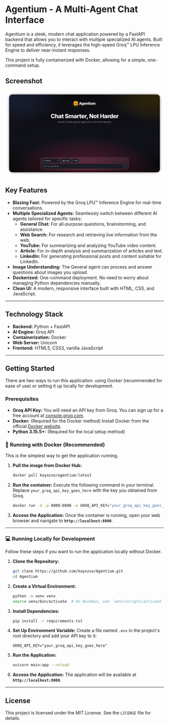 # Agentium - A Multi-Agent Chat Interface

[](https://www.google.com/search?q=https://hub.docker.com/r/kayozxo/agentium)

Agentium is a sleek, modern chat application powered by a FastAPI backend that allows you to interact with multiple specialized AI agents. Built for speed and efficiency, it leverages the high-speed Groq™ LPU Inference Engine to deliver near-instant responses.

This project is fully containerized with Docker, allowing for a simple, one-command setup.

## Screenshot

<p align="center"> <img src="Agentium.png"/> </p>

## Key Features

- **Blazing Fast:** Powered by the Groq LPU™ Inference Engine for real-time conversations.
- **Multiple Specialized Agents:** Seamlessly switch between different AI agents tailored for specific tasks:
  - **General Chat:** For all-purpose questions, brainstorming, and assistance.
  - **Web Search:** For research and retrieving live information from the web.
  - **YouTube:** For summarizing and analyzing YouTube video content.
  - **Article:** For in-depth analysis and summarization of articles and text.
  - **LinkedIn:** For generating professional posts and content suitable for LinkedIn.
- **Image Understanding:** The General agent can process and answer questions about images you upload.
- **Dockerized:** One-command deployment. No need to worry about managing Python dependencies manually.
- **Clean UI:** A modern, responsive interface built with HTML, CSS, and JavaScript.

---

## Technology Stack

- **Backend:** Python + FastAPI
- **AI Engine:** Groq API
- **Containerization:** Docker
- **Web Server:** Uvicorn
- **Frontend:** HTML5, CSS3, vanilla JavaScript

---

## Getting Started

There are two ways to run this application: using Docker (recommended for ease of use) or setting it up locally for development.

### Prerequisites

- **Groq API Key:** You will need an API key from Groq. You can sign up for a free account at [console.groq.com](https://console.groq.com/).
- **Docker:** (Required for the Docker method) Install Docker from the official [Docker website](https://www.docker.com/products/docker-desktop/).
- **Python 3.15.5+:** (Required for the local setup method)

### 🐳 Running with Docker (Recommended)

This is the simplest way to get the application running.

1.  **Pull the image from Docker Hub:**

    ```bash
    docker pull kayozxo/agentium:latest
    ```

2.  **Run the container:**
    Execute the following command in your terminal. Replace `your_groq_api_key_goes_here` with the key you obtained from Groq.

    ```bash
    docker run -d -p 8000:8000 -e GROQ_API_KEY="your_groq_api_key_goes_here" --name agentium kayozxo/agentium:latest
    ```

3.  **Access the Application:**
    Once the container is running, open your web browser and navigate to **`http://localhost:8000`**.

---

### 💻 Running Locally for Development

Follow these steps if you want to run the application locally without Docker.

1.  **Clone the Repository:**

    ```bash
    git clone https://github.com/kayozxo/Agentium.git
    cd Agentium
    ```

2.  **Create a Virtual Environment:**

    ```bash
    python -m venv venv
    source venv/bin/activate  # On Windows, use `venv\Scripts\activate`
    ```

3.  **Install Dependencies:**

    ```bash
    pip install -r requirements.txt
    ```

4.  **Set Up Environment Variable:**
    Create a file named `.env` in the project's root directory and add your API key to it:

    ```
    GROQ_API_KEY="your_groq_api_key_goes_here"
    ```

5.  **Run the Application:**

    ```bash
    uvicorn main:app --reload
    ```

6.  **Access the Application:**
    The application will be available at **`http://localhost:8000`**.

---

## License

This project is licensed under the MIT License. See the `LICENSE` file for details.
